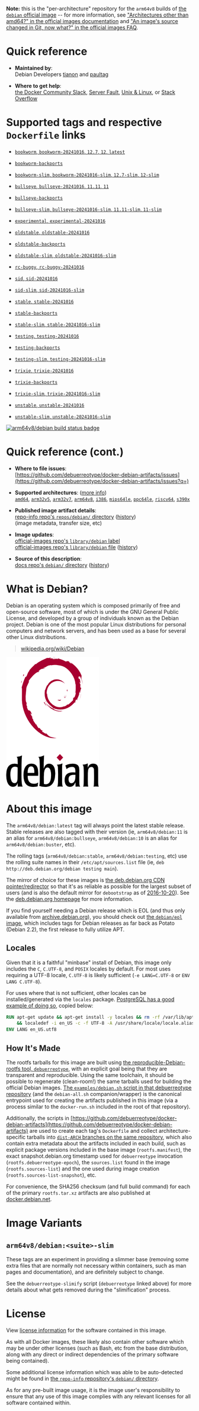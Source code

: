 <!--

********************************************************************************

WARNING:

    DO NOT EDIT "debian/README.md"

    IT IS AUTO-GENERATED

    (from the other files in "debian/" combined with a set of templates)

********************************************************************************

-->

**Note:** this is the "per-architecture" repository for the `arm64v8` builds of [the `debian` official image](https://hub.docker.com/_/debian) -- for more information, see ["Architectures other than amd64?" in the official images documentation](https://github.com/docker-library/official-images#architectures-other-than-amd64) and ["An image's source changed in Git, now what?" in the official images FAQ](https://github.com/docker-library/faq#an-images-source-changed-in-git-now-what).

# Quick reference

-	**Maintained by**:  
	Debian Developers [tianon](https://qa.debian.org/developer.php?login=tianon) and [paultag](https://qa.debian.org/developer.php?login=paultag)

-	**Where to get help**:  
	[the Docker Community Slack](https://dockr.ly/comm-slack), [Server Fault](https://serverfault.com/help/on-topic), [Unix & Linux](https://unix.stackexchange.com/help/on-topic), or [Stack Overflow](https://stackoverflow.com/help/on-topic)

# Supported tags and respective `Dockerfile` links

-	[`bookworm`, `bookworm-20241016`, `12.7`, `12`, `latest`](https://github.com/debuerreotype/docker-debian-artifacts/blob/981fe6a321b1590b49c072db89b474ccead42022/bookworm/Dockerfile)

-	[`bookworm-backports`](https://github.com/debuerreotype/docker-debian-artifacts/blob/981fe6a321b1590b49c072db89b474ccead42022/bookworm/backports/Dockerfile)

-	[`bookworm-slim`, `bookworm-20241016-slim`, `12.7-slim`, `12-slim`](https://github.com/debuerreotype/docker-debian-artifacts/blob/981fe6a321b1590b49c072db89b474ccead42022/bookworm/slim/Dockerfile)

-	[`bullseye`, `bullseye-20241016`, `11.11`, `11`](https://github.com/debuerreotype/docker-debian-artifacts/blob/981fe6a321b1590b49c072db89b474ccead42022/bullseye/Dockerfile)

-	[`bullseye-backports`](https://github.com/debuerreotype/docker-debian-artifacts/blob/981fe6a321b1590b49c072db89b474ccead42022/bullseye/backports/Dockerfile)

-	[`bullseye-slim`, `bullseye-20241016-slim`, `11.11-slim`, `11-slim`](https://github.com/debuerreotype/docker-debian-artifacts/blob/981fe6a321b1590b49c072db89b474ccead42022/bullseye/slim/Dockerfile)

-	[`experimental`, `experimental-20241016`](https://github.com/debuerreotype/docker-debian-artifacts/blob/981fe6a321b1590b49c072db89b474ccead42022/experimental/Dockerfile)

-	[`oldstable`, `oldstable-20241016`](https://github.com/debuerreotype/docker-debian-artifacts/blob/981fe6a321b1590b49c072db89b474ccead42022/oldstable/Dockerfile)

-	[`oldstable-backports`](https://github.com/debuerreotype/docker-debian-artifacts/blob/981fe6a321b1590b49c072db89b474ccead42022/oldstable/backports/Dockerfile)

-	[`oldstable-slim`, `oldstable-20241016-slim`](https://github.com/debuerreotype/docker-debian-artifacts/blob/981fe6a321b1590b49c072db89b474ccead42022/oldstable/slim/Dockerfile)

-	[`rc-buggy`, `rc-buggy-20241016`](https://github.com/debuerreotype/docker-debian-artifacts/blob/981fe6a321b1590b49c072db89b474ccead42022/rc-buggy/Dockerfile)

-	[`sid`, `sid-20241016`](https://github.com/debuerreotype/docker-debian-artifacts/blob/981fe6a321b1590b49c072db89b474ccead42022/sid/Dockerfile)

-	[`sid-slim`, `sid-20241016-slim`](https://github.com/debuerreotype/docker-debian-artifacts/blob/981fe6a321b1590b49c072db89b474ccead42022/sid/slim/Dockerfile)

-	[`stable`, `stable-20241016`](https://github.com/debuerreotype/docker-debian-artifacts/blob/981fe6a321b1590b49c072db89b474ccead42022/stable/Dockerfile)

-	[`stable-backports`](https://github.com/debuerreotype/docker-debian-artifacts/blob/981fe6a321b1590b49c072db89b474ccead42022/stable/backports/Dockerfile)

-	[`stable-slim`, `stable-20241016-slim`](https://github.com/debuerreotype/docker-debian-artifacts/blob/981fe6a321b1590b49c072db89b474ccead42022/stable/slim/Dockerfile)

-	[`testing`, `testing-20241016`](https://github.com/debuerreotype/docker-debian-artifacts/blob/981fe6a321b1590b49c072db89b474ccead42022/testing/Dockerfile)

-	[`testing-backports`](https://github.com/debuerreotype/docker-debian-artifacts/blob/981fe6a321b1590b49c072db89b474ccead42022/testing/backports/Dockerfile)

-	[`testing-slim`, `testing-20241016-slim`](https://github.com/debuerreotype/docker-debian-artifacts/blob/981fe6a321b1590b49c072db89b474ccead42022/testing/slim/Dockerfile)

-	[`trixie`, `trixie-20241016`](https://github.com/debuerreotype/docker-debian-artifacts/blob/981fe6a321b1590b49c072db89b474ccead42022/trixie/Dockerfile)

-	[`trixie-backports`](https://github.com/debuerreotype/docker-debian-artifacts/blob/981fe6a321b1590b49c072db89b474ccead42022/trixie/backports/Dockerfile)

-	[`trixie-slim`, `trixie-20241016-slim`](https://github.com/debuerreotype/docker-debian-artifacts/blob/981fe6a321b1590b49c072db89b474ccead42022/trixie/slim/Dockerfile)

-	[`unstable`, `unstable-20241016`](https://github.com/debuerreotype/docker-debian-artifacts/blob/981fe6a321b1590b49c072db89b474ccead42022/unstable/Dockerfile)

-	[`unstable-slim`, `unstable-20241016-slim`](https://github.com/debuerreotype/docker-debian-artifacts/blob/981fe6a321b1590b49c072db89b474ccead42022/unstable/slim/Dockerfile)

[![arm64v8/debian build status badge](https://img.shields.io/jenkins/s/https/doi-janky.infosiftr.net/job/multiarch/job/arm64v8/job/debian.svg?label=arm64v8/debian%20%20build%20job)](https://doi-janky.infosiftr.net/job/multiarch/job/arm64v8/job/debian/)

# Quick reference (cont.)

-	**Where to file issues**:  
	[https://github.com/debuerreotype/docker-debian-artifacts/issues](https://github.com/debuerreotype/docker-debian-artifacts/issues?q=)

-	**Supported architectures**: ([more info](https://github.com/docker-library/official-images#architectures-other-than-amd64))  
	[`amd64`](https://hub.docker.com/r/amd64/debian/), [`arm32v5`](https://hub.docker.com/r/arm32v5/debian/), [`arm32v7`](https://hub.docker.com/r/arm32v7/debian/), [`arm64v8`](https://hub.docker.com/r/arm64v8/debian/), [`i386`](https://hub.docker.com/r/i386/debian/), [`mips64le`](https://hub.docker.com/r/mips64le/debian/), [`ppc64le`](https://hub.docker.com/r/ppc64le/debian/), [`riscv64`](https://hub.docker.com/r/riscv64/debian/), [`s390x`](https://hub.docker.com/r/s390x/debian/)

-	**Published image artifact details**:  
	[repo-info repo's `repos/debian/` directory](https://github.com/docker-library/repo-info/blob/master/repos/debian) ([history](https://github.com/docker-library/repo-info/commits/master/repos/debian))  
	(image metadata, transfer size, etc)

-	**Image updates**:  
	[official-images repo's `library/debian` label](https://github.com/docker-library/official-images/issues?q=label%3Alibrary%2Fdebian)  
	[official-images repo's `library/debian` file](https://github.com/docker-library/official-images/blob/master/library/debian) ([history](https://github.com/docker-library/official-images/commits/master/library/debian))

-	**Source of this description**:  
	[docs repo's `debian/` directory](https://github.com/docker-library/docs/tree/master/debian) ([history](https://github.com/docker-library/docs/commits/master/debian))

# What is Debian?

Debian is an operating system which is composed primarily of free and open-source software, most of which is under the GNU General Public License, and developed by a group of individuals known as the Debian project. Debian is one of the most popular Linux distributions for personal computers and network servers, and has been used as a base for several other Linux distributions.

> [wikipedia.org/wiki/Debian](https://en.wikipedia.org/wiki/Debian)

![logo](https://raw.githubusercontent.com/docker-library/docs/b449be7df57e9ed9086bb5821bfb5d6cdc5d67a4/debian/logo.png)

# About this image

The `arm64v8/debian:latest` tag will always point the latest stable release. Stable releases are also tagged with their version (ie, `arm64v8/debian:11` is an alias for `arm64v8/debian:bullseye`, `arm64v8/debian:10` is an alias for `arm64v8/debian:buster`, etc).

The rolling tags (`arm64v8/debian:stable`, `arm64v8/debian:testing`, etc) use the rolling suite names in their `/etc/apt/sources.list` file (ie, `deb http://deb.debian.org/debian testing main`).

The mirror of choice for these images is [the deb.debian.org CDN pointer/redirector](https://deb.debian.org) so that it's as reliable as possible for the largest subset of users (and is also the default mirror for `debootstrap` as of [2016-10-20](https://anonscm.debian.org/cgit/d-i/debootstrap.git/commit/?id=9e8bc60ad1ccf3a25ce7890526b70059f3e770de)). See the [deb.debian.org homepage](https://deb.debian.org) for more information.

If you find yourself needing a Debian release which is EOL (and thus only available from [archive.debian.org](http://archive.debian.org)), you should check out [the `debian/eol` image](https://hub.docker.com/r/debian/eol/), which includes tags for Debian releases as far back as Potato (Debian 2.2), the first release to fully utilize APT.

## Locales

Given that it is a faithful "minbase" install of Debian, this image only includes the `C`, `C.UTF-8`, and `POSIX` locales by default. For most uses requiring a UTF-8 locale, `C.UTF-8` is likely sufficient (`-e LANG=C.UTF-8` or `ENV LANG C.UTF-8`).

For uses where that is not sufficient, other locales can be installed/generated via the `locales` package. [PostgreSQL has a good example of doing so](https://github.com/docker-library/postgres/blob/69bc540ecfffecce72d49fa7e4a46680350037f9/9.6/Dockerfile#L21-L24), copied below:

```dockerfile
RUN apt-get update && apt-get install -y locales && rm -rf /var/lib/apt/lists/* \
	&& localedef -i en_US -c -f UTF-8 -A /usr/share/locale/locale.alias en_US.UTF-8
ENV LANG en_US.utf8
```

## How It's Made

The rootfs tarballs for this image are built using [the reproducible-Debian-rootfs tool, `debuerreotype`](https://github.com/debuerreotype/debuerreotype), with an explicit goal being that they are transparent and reproducible. Using the same toolchain, it should be possible to regenerate (clean-room!) the same tarballs used for building the official Debian images. [The `examples/debian.sh` script in that debuerreotype repository](https://github.com/debuerreotype/debuerreotype/blob/master/examples/debian.sh) (and the `debian-all.sh` companion/wrapper) is the canonical entrypoint used for creating the artifacts published in this image (via a process similar to the `docker-run.sh` included in the root of that repository).

Additionally, the scripts in [https://github.com/debuerreotype/docker-debian-artifacts](https://github.com/debuerreotype/docker-debian-artifacts) are used to create each tag's `Dockerfile` and collect architecture-specific tarballs into [`dist-ARCH` branches on the same repository](https://github.com/debuerreotype/docker-debian-artifacts/branches), which also contain extra metadata about the artifacts included in each build, such as explicit package versions included in the base image (`rootfs.manifest`), the exact snapshot.debian.org timestamp used for `debuerreotype` invocation (`rootfs.debuerreotype-epoch`), the `sources.list` found in the image (`rootfs.sources-list`) and the one used during image creation (`rootfs.sources-list-snapshot`), etc.

For convenience, the SHA256 checksum (and full build command) for each of the primary `rootfs.tar.xz` artifacts are also published at [docker.debian.net](https://docker.debian.net/).

# Image Variants

## `arm64v8/debian:<suite>-slim`

These tags are an experiment in providing a slimmer base (removing some extra files that are normally not necessary within containers, such as man pages and documentation), and are definitely subject to change.

See the `debuerreotype-slimify` script (`debuerreotype` linked above) for more details about what gets removed during the "slimification" process.

# License

View [license information](https://www.debian.org/social_contract#guidelines) for the software contained in this image.

As with all Docker images, these likely also contain other software which may be under other licenses (such as Bash, etc from the base distribution, along with any direct or indirect dependencies of the primary software being contained).

Some additional license information which was able to be auto-detected might be found in [the `repo-info` repository's `debian/` directory](https://github.com/docker-library/repo-info/tree/master/repos/debian).

As for any pre-built image usage, it is the image user's responsibility to ensure that any use of this image complies with any relevant licenses for all software contained within.
